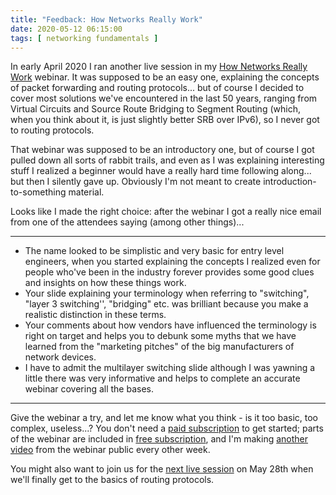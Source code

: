 ```yaml
---
title: "Feedback: How Networks Really Work"
date: 2020-05-12 06:15:00
tags: [ networking fundamentals ]
---
```

In early April 2020 I ran another live session in my [How Networks Really Work](https://www.ipspace.net/How_Networks_Really_Work) webinar. It was supposed to be an easy one, explaining the concepts of packet forwarding and routing protocols... but of course I decided to cover most solutions we've encountered in the last 50 years, ranging from Virtual Circuits and Source Route Bridging to Segment Routing (which, when you think about it, is just slightly better SRB over IPv6), so I never got to routing protocols.

That webinar was supposed to be an introductory one, but of course I got pulled down all sorts of rabbit trails, and even as I was explaining interesting stuff I realized a beginner would have a really hard time following along... but then I silently gave up. Obviously I'm not meant to create introduction-to-something material.
<!--more-->
Looks like I made the right choice: after the webinar I got a really nice email from one of the attendees saying (among other things)...
- - -
- The name looked to be simplistic and very basic for entry level engineers, when you started explaining the concepts I realized even for people who've been in the industry forever provides some good clues and insights on how these things work.
- Your slide explaining your terminology when referring to "switching", "layer 3 switching'', "bridging" etc. was brilliant because you make a realistic distinction in these terms.
- Your comments about how vendors have influenced the terminology is right on target and helps you to debunk some myths that we have learned from the "marketing pitches" of the big manufacturers of network devices.
- I have to admit the multilayer switching slide although I was yawning a little there was very informative and helps to complete an accurate webinar covering all the bases.
- - -
Give the webinar a try, and let me know what you think - is it too basic, too complex, useless...? You don't need a [paid subscription](https://www.ipspace.net/Subscription/) to get started; parts of the webinar are included in [free subscription](https://www.ipspace.net/Subscription/Free), and I'm making [another video](/tag/video/) from the webinar public every other week.

You might also want to join us for the [next live session](https://www.ipspace.net/Webinars/Sessions) on May 28th when we'll finally get to the basics of routing protocols.